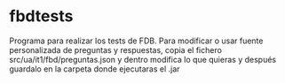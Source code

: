 # fbdtests
Programa para realizar los tests de FDB.
Para modificar o usar fuente personalizada de preguntas y respuestas, copia el fichero src/ua/it1/fbd/preguntas.json y dentro modifica lo que quieras y después guardalo en la carpeta donde ejecutaras el .jar
